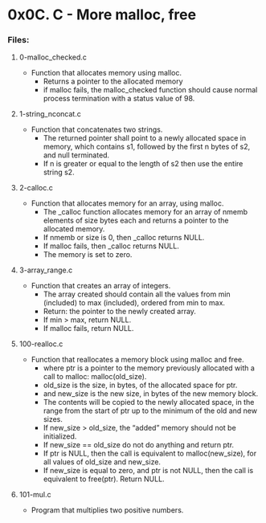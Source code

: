# 0x0C. C - More malloc, free

### Files:

1. 0-malloc_checked.c
   - Function that allocates memory using malloc.
     - Returns a pointer to the allocated memory
     - if malloc fails, the malloc_checked function should cause normal process termination with a status value of 98.

2. 1-string_nconcat.c
   - Function that concatenates two strings.
     - The returned pointer shall point to a newly allocated space in memory, which contains s1, followed by the first n bytes of s2, and null terminated.
     - If n is greater or equal to the length of s2 then use the entire string s2.

3. 2-calloc.c
   - Function that allocates memory for an array, using malloc.
     - The _calloc function allocates memory for an array of nmemb elements of size bytes each and returns a pointer to the allocated memory.
     - If nmemb or size is 0, then _calloc returns NULL.
     - If malloc fails, then _calloc returns NULL.
     - The memory is set to zero.

4. 3-array_range.c
   - Function that creates an array of integers.
     - The array created should contain all the values from min (included) to max (included), ordered from min to max.
     - Return: the pointer to the newly created array.
     - If min > max, return NULL.
     - If malloc fails, return NULL.

5. 100-realloc.c
   - Function that reallocates a memory block using malloc and free.
     - where ptr is a pointer to the memory previously allocated with a call to malloc: malloc(old_size).
     - old_size is the size, in bytes, of the allocated space for ptr.
     - and new_size is the new size, in bytes of the new memory block.
     - The contents will be copied to the newly allocated space, in the range from the start of ptr up to the minimum of the old and new sizes.
     - If new_size > old_size, the “added” memory should not be initialized.
     - If new_size == old_size do not do anything and return ptr.
     - If ptr is NULL, then the call is equivalent to malloc(new_size), for all values of old_size and new_size.
     - If new_size is equal to zero, and ptr is not NULL, then the call is equivalent to free(ptr). Return NULL.

6. 101-mul.c
   - Program that multiplies two positive numbers.

